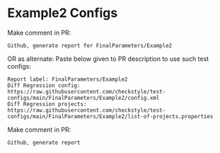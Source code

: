# Example2 Configs
Make comment in PR:
```
Github, generate report for FinalParameters/Example2
```
OR as alternate:
Paste below given to PR description to use such test configs:
```
Report label: FinalParameters/Example2
Diff Regression config: https://raw.githubusercontent.com/checkstyle/test-configs/main/FinalParameters/Example2/config.xml
Diff Regression projects: https://raw.githubusercontent.com/checkstyle/test-configs/main/FinalParameters/Example2/list-of-projects.properties
```
Make comment in PR:
```
Github, generate report
```
